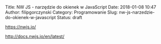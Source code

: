 Title: NW JS - narzędzie do okienek w JavaScript
Date: 2018-01-08 10:47
Author: filipgorczynski
Category: Programowanie
Slug: nw-js-narzedzie-do-okienek-w-javascript
Status: draft

https://nwjs.io/

http://docs.nwjs.io/en/latest/
